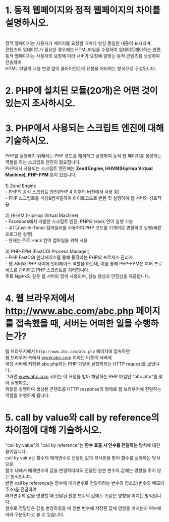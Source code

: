 # 1. 동적 웹페이지와 정적 웹페이지의 차이를 설명하시오.
<br>정적 웹페이지는 사용자가 페이지를 요청할 때마다 항상 동일한 내용이 표시되며,
<br>콘텐츠의 업데이트가 필요한 경우에는 HTML파일을 수정하여 업데이트해야하는 반면,
<br>동적 웹페이지는 사용자의 요청에 따라 서버가 요청에 알맞는 동적 콘텐츠를 생성하여 전송하여
<br>HTML 파일의 내용 변경 없이 클라이언트의 요청을 처리하는 방식으로 구성됩니다.
<br>

# 2. PHP에 설치된 모듈(20개)은 어떤 것이 있는지 조사하시오.


# 3. PHP에서 사용되는 스크립트 엔진에 대해 기술하시오.
PHP를 실행하기 위해서는 PHP 코드를 해석하고 실행하여 동적 웹 페이지를 생성하는 역할을 하는 스크립트 엔진이 필요합니다.
<br>PHP에서 사용되는 스크립트 엔진에는 <b>Zend Engine, HHVM(HipHop Virtual Machine), PHP-FPM</b> 등이 있습니다.
<br>
<br>1) Zend Engine
<br>- PHP의 공식 스크립트 엔진(PHP 4 이후의 버전에서 사용 중)
<br>- PHP 스크립트를 파싱&컴파일하여 바이트코드로 변환 및 실행하여 웹 서버와 상호작용
<br>
<br>2) HHVM (HipHop Virtual Machine)
<br>- Facebook에서 개발한 스크립트 엔진, PHP와 Hack 언어 실행 가능
<br>- JIT(Just-In-Time) 컴파일러를 사용하여 PHP 코드를 기계어로 변환하고 실행(빠른 프로그램 실행)
<br>- 현재는 주로 Hack 언어 컴파일을 위해 사용
<br>
<br>3) PHP-FPM (FastCGI Process Manager)
<br>- PHP FastCGI 인터페이스를 통해 동작하는 PHP의 프로세스 관리자
<br>- 웹 서버와 PHP 사이에 인터페이스 역할을 하는데, 이를 통해 PHP-FPM은 여러 프로세스를 관리하고 PHP 스크립트를 처리합니다.
<br>주로 Nginx와 같은 웹 서버와 함께 사용되며, 성능 향상과 안정성을 제공합니다.
<br>

# 4. 웹 브라우저에서 http://www.abc.com/abc.php 페이지를 접속했을 때, 서버는 어떠한 일을 수행하는가?
웹 브라우저에서 `http://www.abc.com/abc.php` 페이지에 접속하면
<br>웹 브라우저 측에서 www.abc.com 이라는 이름의 서버에
<br>해당 서버에 저장된 abc.php라는 PHP 파일을 실행하라는 HTTP request를 보냅니다.
<br>그러면 www.abc.com 서버는 이 요청을 받아 해당하는 PHP 파일인 "abc.php"를 찾아 실행하고,
<br>파일을 실행하여 생성된 콘텐츠를 HTTP response의 형태로 웹 브라우저에 전달하는 역할을 수행하게 됩니다.
<br>

# 5. call by value와 call by reference의 차이점에 대해 기술하시오.
"call by value"와 "call by reference"는 <b>함수 호출 시 인수를 전달하는 방식</b>에 대한 용어입니다.
<br>call by value는 함수의 매개변수로 전달된 값의 복사본을 받아 함수를 실행하는 방식으로
<br>함수 내에서 매개변수의 값을 변경하더라도 전달된 원본 변수의 값에는 영향을 주지 않는 방식입니다.
<br>반면 call by reference는 함수에 매개변수로 전달하려는 변수의 참조값(변수의 메모리 주소)을 전달하여
<br>매개변수의 값을 변경할 때 전달된 원본 변수의 값에도 똑같은 영향을 미치는 방식입니다.
<br>함수로 전달받은 값을 변경하였을 때 원본 변수에 저장된 값에 영향을 미치는지 여부에 따라 구분된다고 볼 수 있습니다.
